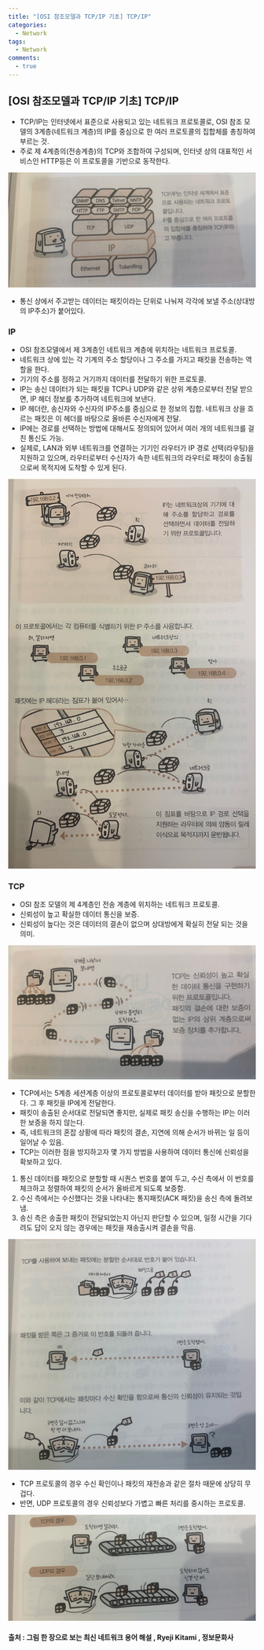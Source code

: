 ```yaml
---
title: "[OSI 참조모델과 TCP/IP 기초] TCP/IP"
categories:
  - Network
tags:
  - Network
comments:
  - true
---
```

## [OSI 참조모델과 TCP/IP 기초] TCP/IP
* TCP/IP는 인터넷에서 표준으로 사용되고 있는 네트워크 프로토콜로, OSI 참조 모델의 3계층(네트워크 계층)의 IP를 중심으로 한 여러 프로토콜의 집합체를 총칭하여 부르는 것.
* 주로 제 4계층의(전송계층)의 TCP와 조합하여 구성되며, 인터넷 상의 대표적인 서비스인 HTTP등은 이 프로토콜을 기반으로 동작한다.

![](/assets/img/Network/1910311.jpg)

* 통신 상에서 주고받는 데이터는 패킷이라는 단위로 나눠져 각각에 보낼 주소(상대방의 IP주소)가 붙어있다.

### IP
* OSI 참조모델에서 제 3계층인 네트워크 계층에 위치하는 네트워크 프로토콜.
* 네트워크 상에 있는 각 기계의 주소 할당이나 그 주소를 가지고 패킷을 전송하는 역할을 한다.
* 기기의 주소를 정하고 거기까지 데이터를 전달하기 위한 프로토콜.
* IP는 송신 데이터가 되는 패킷을 TCP나 UDP와 같은 상위 계층으로부터 전달 받으면, IP 헤더 정보를 추가하여 네트워크에 보낸다.
* IP 헤더란, 송신자와 수신자의 IP주소를 중심으로 한 정보의 집합. 네트워크 상을 흐르는 패킷은 이 헤더를 바탕으로 올바른 수신자에게 전달.
* IP에는 경로를 선택하는 방법에 대해서도 정의되어 있어서 여러 개의 네트워크를 걸친 통신도 가능.
* 실제로, LAN과 외부 네트워크를 연결하는 기기인 라우터가 IP 경로 선택(라우팅)을 지원하고 있으며, 라우터로부터 수신자가 속한 네트워크의 라우터로 패킷이 송출됨으로써 목적지에 도착할 수 있게 된다.

![](/assets/img/Network/1910312.jpg)

### TCP
* OSI 참조 모델의 제 4계층인 전송 계층에 위치하는 네트워크 프로토콜.
* 신뢰성이 높고 확실한 데이터 통신을 보증.
* 신뢰성이 높다는 것은 데이터의 결손이 없으며 상대방에게 확실히 전달 되는 것을 의미.
 
![](/assets/img/Network/1910313.jpg)


* TCP에서는 5계층 세션계층 이상의 프로토콜로부터 데이터를 받아 패킷으로 분할한다. 그 후 패킷을 IP에게 전달한다.
* 패킷이 송출된 순서대로 전달되면 좋지만, 실제로 패킷 송신을 수행하는 IP는 이러한 보증을 하지 않는다.
* 즉, 네트워크의 혼잡 상황에 따라 패킷의 결손, 지연에 의해 순서가 바뀌는 일 등이 일어날 수 있음.
* TCP는 이러한 점을 방지하고자 몇 가지 방법을 사용하여 데이터 통신에 신뢰성을 확보하고 있다.
 1. 통신 데이터를 패킷으로 분할할 때 시퀀스 번호를 붙여 두고, 수신 측에서 이 번호를 체크하고 정렬하여 패킷의 순서가 올바르게 되도록 보증함.
 2. 수신 측에서는 수신했다는 것을 나타내는 통지패킷(ACK 패킷)을 송신 측에 돌려보냄.
 3. 송신 측은 송출한 패킷이 전달되었는지 아닌지 판단할 수 있으며, 일정 시간을 기다려도 답이 오지 않는 경우에는 패킷을 재송출시켜 결손을 막음.

![](/assets/img/Network/1910314.jpg)

* TCP 프로토콜의 경우 수신 확인이나 패킷의 재전송과 같은 절차 때문에 상당히 무겁다.
* 반면, UDP 프로토콜의 경우 신뢰성보다 가볍고 빠른 처리를 중시하는 프로토콜.

![](/assets/img/Network/1910315.jpg)


#### 출처 : 그림 한 장으로 보는 최신 네트워크 용어 해설 , Ryeji Kitami , 정보문화사